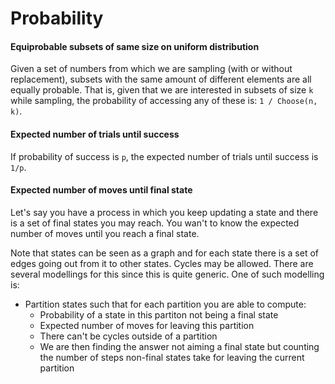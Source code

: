 # Probability

#### Equiprobable subsets of same size on uniform distribution
Given a set of numbers from which we are sampling (with or without replacement), subsets with the same amount of different elements are all equally probable.
That is, given that we are interested in subsets of size `k` while sampling, the probability of accessing any of these is: `1 / Choose(n, k)`.

#### Expected number of trials until success
If probability of success is `p`, the expected number of trials until success is `1/p`.

#### Expected number of moves until final state
Let's say you have a process in which you keep updating a state and there is a set of final states you may reach. You wan't to know the expected number of moves until you reach a final state.  
  
Note that states can be seen as a graph and for each state there is a set of edges going out from it to other states. Cycles may be allowed.
There are several modellings for this since this is quite generic. One of such modelling is:
- Partition states such that for each partition you are able to compute:
  - Probability of a state in this partiton not being a final state
  - Expected number of moves for leaving this partition
  - There can't be cycles outside of a partition
  - We are then finding the answer not aiming a final state but counting the number of steps non-final states take for leaving the current partition

